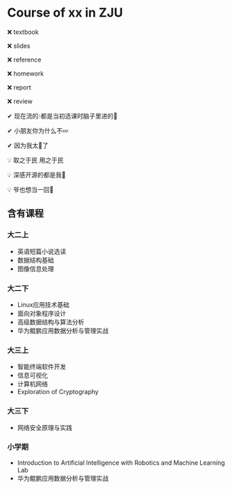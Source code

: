 # Course of xx in ZJU

❌ textbook

❌ slides

❌ reference

❌ homework

❌ report

❌ review

✔ 现在流的💧都是当初选课时脑子里进的🌊

✔ 小朋友你为什么不💤

✔ 因为我太🥦了

💡 取之于民 用之于民 

💡 深感开源的都是我👨

💡 爷也想当一回👨

## 含有课程

### 大二上

- 英语短篇小说选读
- 数据结构基础
- 图像信息处理

### 大二下

- Linux应用技术基础
- 面向对象程序设计
- 高级数据结构与算法分析
- 华为鲲鹏应用数据分析与管理实战
  
### 大三上

- 智能终端软件开发
- 信息可视化
- 计算机网络
- Exploration of Cryptography

### 大三下

- 网络安全原理与实践

### 小学期

- Introduction to Artificial Intelligence with Robotics and Machine Learning Lab
- 华为鲲鹏应用数据分析与管理实战